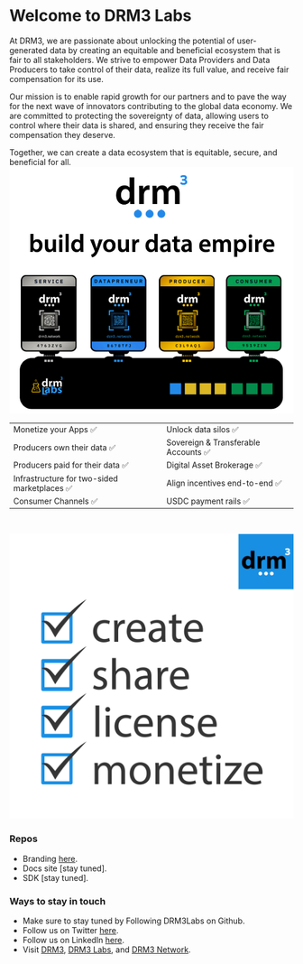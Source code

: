 # Welcome to DRM3 Labs

At DRM3, we are passionate about unlocking the potential of user-generated data by creating an equitable and beneficial ecosystem that is fair to all stakeholders. We strive to empower Data Providers and Data Producers to take control of their data, realize its full value, and receive fair compensation for its use. 

Our mission is to enable rapid growth for our partners and to pave the way for the next wave of innovators contributing to the global data economy. We are committed to protecting the sovereignty of data, allowing users to control where their data is shared, and ensuring they receive the fair compensation they deserve. 

Together, we can create a data ecosystem that is equitable, secure, and beneficial for all.
![Network](https://raw.githubusercontent.com/DRM3Labs/drm3labs-branding/main/brand/marketing/network.jpg)

|||
|:--|:--|
|Monetize your Apps ✅|Unlock data silos ✅|
|Producers own their data ✅ |Sovereign & Transferable Accounts ✅|
|Producers paid for their data ✅|Digital Asset Brokerage ✅|
|Infrastructure for two-sided marketplaces ✅|Align incentives end-to-end ✅|
|Consumer Channels ✅|USDC payment rails ✅|

<br>

![Network](https://raw.githubusercontent.com/DRM3Labs/drm3labs-branding/main/brand/marketing/drm3_checklist.jpg)

### Repos

- Branding [here](https://github.com/DRM3Labs/drm3labs-branding).
- Docs site [stay tuned].
- SDK [stay tuned].

### Ways to stay in touch

- Make sure to stay tuned by Following DRM3Labs on Github.
- Follow us on Twitter [here](https://twitter.com/Drm3Labs).
- Follow us on LinkedIn [here](https://www.linkedin.com/company/drm3-labs).
- Visit [DRM3](https://drm3.io/), [DRM3 Labs](https://drm3labs.io/), and [DRM3 Network](https://drm3network.io/).
